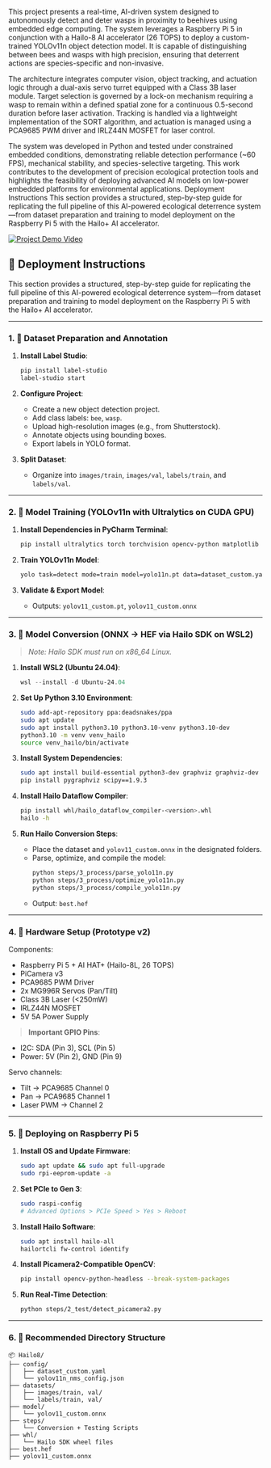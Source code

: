 This project presents a real-time, AI-driven system designed to autonomously detect and deter wasps in proximity to beehives using embedded edge computing. The system leverages a Raspberry Pi 5 in conjunction with a Hailo-8 AI accelerator (26 TOPS) to deploy a custom-trained YOLOv11n object detection model. It is capable of distinguishing between bees and wasps with high precision, ensuring that deterrent actions are species-specific and non-invasive.

The architecture integrates computer vision, object tracking, and actuation logic through a dual-axis servo turret equipped with a Class 3B laser module. Target selection is governed by a lock-on mechanism requiring a wasp to remain within a defined spatial zone for a continuous 0.5-second duration before laser activation. Tracking is handled via a lightweight implementation of the SORT algorithm, and actuation is managed using a PCA9685 PWM driver and IRLZ44N MOSFET for laser control.

The system was developed in Python and tested under constrained embedded conditions, demonstrating reliable detection performance (~60 FPS), mechanical stability, and species-selective targeting. This work contributes to the development of precision ecological protection tools and highlights the feasibility of deploying advanced AI models on low-power embedded platforms for environmental applications.
Deployment Instructions
This section provides a structured, step-by-step guide for replicating the full pipeline of this AI-powered ecological deterrence system—from dataset preparation and training to model deployment on the Raspberry Pi 5 with the Hailo+ AI accelerator.

[![Project Demo Video](https://img.youtube.com/vi/0qj1TTMSMAY/0.jpg)](https://www.youtube.com/watch?v=0qj1TTMSMAY)

## 🧪 Deployment Instructions

This section provides a structured, step-by-step guide for replicating the full pipeline of this AI-powered ecological deterrence system—from dataset preparation and training to model deployment on the Raspberry Pi 5 with the Hailo+ AI accelerator.

---

### 1. 📁 Dataset Preparation and Annotation

1. **Install Label Studio**:
   ```bash
   pip install label-studio
   label-studio start
   ```

2. **Configure Project**:
   - Create a new object detection project.
   - Add class labels: `bee`, `wasp`.
   - Upload high-resolution images (e.g., from Shutterstock).
   - Annotate objects using bounding boxes.
   - Export labels in YOLO format.

3. **Split Dataset**:
   - Organize into `images/train`, `images/val`, `labels/train`, and `labels/val`.

---

### 2. 🧠 Model Training (YOLOv11n with Ultralytics on CUDA GPU)

1. **Install Dependencies in PyCharm Terminal**:
   ```bash
   pip install ultralytics torch torchvision opencv-python matplotlib numpy pyyaml
   ```

2. **Train YOLOv11n Model**:
   ```bash
   yolo task=detect mode=train model=yolo11n.pt data=dataset_custom.yaml epochs=100 imgsz=640 batch=8 device=0
   ```

3. **Validate & Export Model**:
   - Outputs: `yolov11_custom.pt`, `yolov11_custom.onnx`

---

### 3. 🔁 Model Conversion (ONNX → HEF via Hailo SDK on WSL2)

> _Note: Hailo SDK must run on x86_64 Linux._

1. **Install WSL2 (Ubuntu 24.04)**:
   ```powershell
   wsl --install -d Ubuntu-24.04
   ```

2. **Set Up Python 3.10 Environment**:
   ```bash
   sudo add-apt-repository ppa:deadsnakes/ppa
   sudo apt update
   sudo apt install python3.10 python3.10-venv python3.10-dev
   python3.10 -m venv venv_hailo
   source venv_hailo/bin/activate
   ```

3. **Install System Dependencies**:
   ```bash
   sudo apt install build-essential python3-dev graphviz graphviz-dev python3-tk
   pip install pygraphviz scipy==1.9.3
   ```

4. **Install Hailo Dataflow Compiler**:
   ```bash
   pip install whl/hailo_dataflow_compiler-<version>.whl
   hailo -h
   ```

5. **Run Hailo Conversion Steps**:
   - Place the dataset and `yolov11_custom.onnx` in the designated folders.
   - Parse, optimize, and compile the model:
     ```bash
     python steps/3_process/parse_yolo11n.py
     python steps/3_process/optimize_yolo11n.py
     python steps/3_process/compile_yolo11n.py
     ```
   - Output: `best.hef`

---

### 4. 🔧 Hardware Setup (Prototype v2)

Components:
- Raspberry Pi 5 + AI HAT+ (Hailo-8L, 26 TOPS)
- PiCamera v3
- PCA9685 PWM Driver
- 2x MG996R Servos (Pan/Tilt)
- Class 3B Laser (<250mW)
- IRLZ44N MOSFET
- 5V 5A Power Supply

> **Important GPIO Pins**:
- I2C: SDA (Pin 3), SCL (Pin 5)
- Power: 5V (Pin 2), GND (Pin 9)

Servo channels:
- Tilt → PCA9685 Channel 0  
- Pan → PCA9685 Channel 1  
- Laser PWM → Channel 2

---

### 5. 🚀 Deploying on Raspberry Pi 5

1. **Install OS and Update Firmware**:
   ```bash
   sudo apt update && sudo apt full-upgrade
   sudo rpi-eeprom-update -a
   ```

2. **Set PCIe to Gen 3**:
   ```bash
   sudo raspi-config
   # Advanced Options > PCIe Speed > Yes > Reboot
   ```

3. **Install Hailo Software**:
   ```bash
   sudo apt install hailo-all
   hailortcli fw-control identify
   ```

4. **Install Picamera2-Compatible OpenCV**:
   ```bash
   pip install opencv-python-headless --break-system-packages
   ```

5. **Run Real-Time Detection**:
   ```bash
   python steps/2_test/detect_picamera2.py
   ```

---

### 6. 📁 Recommended Directory Structure

```
📦 Hailo8/
├── config/
│   ├── dataset_custom.yaml
│   └── yolov11n_nms_config.json
├── datasets/
│   ├── images/train, val/
│   └── labels/train, val/
├── model/
│   └── yolov11_custom.onnx
├── steps/
│   └── Conversion + Testing Scripts
├── whl/
│   └── Hailo SDK wheel files
├── best.hef
├── yolov11_custom.onnx
```
